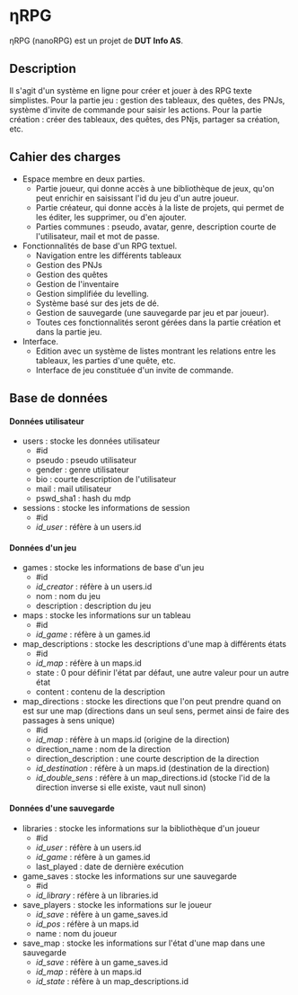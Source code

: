 # ηRPG
ηRPG (nanoRPG) est un projet de **DUT Info AS**.

## Description

Il s'agit d'un système en ligne pour créer et jouer à des RPG texte simplistes. Pour la partie jeu : gestion des tableaux, des quêtes, des PNJs, système d'invite de commande pour saisir les actions. Pour la partie création : créer des tableaux, des quêtes, des PNjs, partager sa création, etc.

## Cahier des charges

- Espace membre en deux parties.
  - Partie joueur, qui donne accès à une bibliothèque de jeux, qu'on peut enrichir en saisissant l'id du jeu d'un autre joueur.
  - Partie créateur, qui donne accès à la liste de projets, qui permet de les éditer, les supprimer, ou d'en ajouter.
  - Parties communes : pseudo, avatar, genre, description courte de l'utilisateur, mail et mot de passe.
- Fonctionnalités de base d'un RPG textuel.
  - Navigation entre les différents tableaux
  - Gestion des PNJs
  - Gestion des quêtes
  - Gestion de l'inventaire
  - Gestion simplifiée du levelling.
  - Système basé sur des jets de dé.
  - Gestion de sauvegarde (une sauvegarde par jeu et par joueur).
  - Toutes ces fonctionnalités seront gérées dans la partie création et dans la partie jeu.
- Interface.
  - Edition avec un système de listes montrant les relations entre les tableaux, les parties d'une quête, etc.
  - Interface de jeu constituée d'un invite de commande.

## Base de données

#### Données utilisateur
- users : stocke les données utilisateur
  - #id
  - pseudo : pseudo utilisateur
  - gender : genre utilisateur
  - bio : courte description de l'utilisateur
  - mail : mail utilisateur
  - pswd\_sha1 : hash du mdp
- sessions : stocke les informations de session
  - #id
  - *id_user* : réfère à un users.id
#### Données d'un jeu
- games : stocke les informations de base d'un jeu
  - #id
  - *id_creator* : réfère à un users.id
  - nom : nom du jeu
  - description : description du jeu
- maps : stocke les informations sur un tableau
  - #id
  - *id_game* : réfère à un games.id
- map\_descriptions : stocke les descriptions d'une map à différents états
  - #id
  - *id_map* : réfère à un maps.id
  - state : 0 pour définir l'état par défaut, une autre valeur pour un autre état
  - content : contenu de la description
- map\_directions : stocke les directions que l'on peut prendre quand on est sur une map (directions dans un seul sens, permet ainsi de faire des passages à sens unique)
  - #id
  - *id_map* : réfère à un maps.id (origine de la direction)
  - direction\_name : nom de la direction
  - direction\_description : une courte description de la direction
  - *id_destination* : réfère à un maps.id (destination de la direction)
  - *id_double_sens* : réfère à un map\_directions.id (stocke l'id de la direction inverse si elle existe, vaut null sinon)
#### Données d'une sauvegarde
- libraries : stocke les informations sur la bibliothèque d'un joueur
  - #id
  - *id_user* : réfère à un users.id
  - *id_game* : réfère à un games.id
  - last\_played : date de dernière exécution
- game\_saves : stocke les informations sur une sauvegarde
  - #id
  - *id_library* : réfère à un libraries.id
- save\_players : stocke les informations sur le joueur
  - *id_save* : réfère à un game_saves.id
  - *id_pos* : réfère à un maps.id
  - name : nom du joueur
- save\_map  : stocke les informations sur l'état d'une map dans une sauvegarde
  - *id_save* : réfère à un game\_saves.id
  - *id_map* : réfère à un maps.id
  - *id_state* : réfère à un map\_descriptions.id
